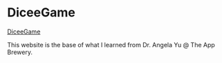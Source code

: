 # DiceeGame
[DiceeGame](https://tentendotz.github.io/DiceeGame/)

This website is the base of what I learned from Dr. Angela Yu @ The App Brewery.
